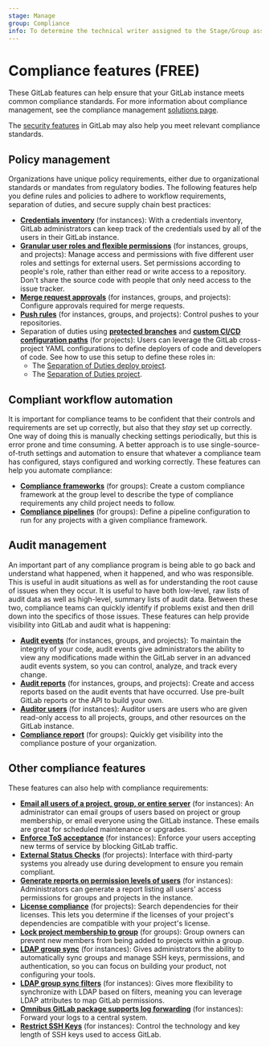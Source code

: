 ```yaml
---
stage: Manage
group: Compliance
info: To determine the technical writer assigned to the Stage/Group associated with this page, see https://about.gitlab.com/handbook/engineering/ux/technical-writing/#assignments
---
```


# Compliance features **(FREE)**

These GitLab features can help ensure that your GitLab instance meets common
compliance standards. For more information about compliance management, see the
compliance management [solutions page](https://about.gitlab.com/solutions/compliance/).

The [security features](../security/index.md) in GitLab may also help you meet
relevant compliance standards.

## Policy management

Organizations have unique policy requirements, either due to organizational
standards or mandates from regulatory bodies. The following features help you
define rules and policies to adhere to workflow requirements, separation of duties,
and secure supply chain best practices:

- [**Credentials inventory**](../user/admin_area/credentials_inventory.md) (for
  instances): With a credentials inventory, GitLab administrators can keep track
  of the credentials used by all of the users in their GitLab instance.
- [**Granular user roles and flexible permissions**](../user/permissions.md)
  (for instances, groups, and projects): Manage access and permissions with five
  different user roles and settings for external users. Set permissions according
  to people's role, rather than either read or write access to a repository. Don't
  share the source code with people that only need access to the issue tracker.
- [**Merge request approvals**](../user/project/merge_requests/approvals/index.md)
  (for instances, groups, and projects): Configure approvals required for
  merge requests.
- [**Push rules**](../user/project/repository/push_rules.md) (for instances, groups, and
  projects): Control pushes to your repositories.
- Separation of duties using [**protected branches**](../user/project/protected_branches.md#require-code-owner-approval-on-a-protected-branch)
  and [**custom CI/CD configuration paths**](../ci/pipelines/settings.md#specify-a-custom-cicd-configuration-file) (for projects): Users can leverage the GitLab cross-project YAML configurations
  to define deployers of code and developers of code. See how to use this setup
  to define these roles in:
  - The [Separation of Duties deploy project](https://gitlab.com/guided-explorations/separation-of-duties-deploy/blob/master/README.md).
  - The [Separation of Duties project](https://gitlab.com/guided-explorations/separation-of-duties/blob/master/README.md).

## Compliant workflow automation

It is important for compliance teams to be confident that their controls and
requirements are set up correctly, but also that they _stay_ set up correctly.
One way of doing this is manually checking settings periodically, but this is
error prone and time consuming. A better approach is to use single-source-of-truth
settings and automation to ensure that whatever a compliance team has configured,
stays configured and working correctly. These features can help you automate
compliance:

- [**Compliance frameworks**](../user/project/settings/index.md#compliance-frameworks) (for groups): Create a custom
  compliance framework at the group level to describe the type of compliance requirements any child project needs to follow.
- [**Compliance pipelines**](../user/project/settings/index.md#compliance-pipeline-configuration) (for groups): Define a
  pipeline configuration to run for any projects with a given compliance framework.

## Audit management

An important part of any compliance program is being able to go back and understand
what happened, when it happened, and who was responsible. This is useful in audit
situations as well as for understanding the root cause of issues when they occur.
It is useful to have both low-level, raw lists of audit data as well as high-level,
summary lists of audit data. Between these two, compliance teams can quickly
identify if problems exist and then drill down into the specifics of those issues.
These features can help provide visibility into GitLab and audit what is happening:

- [**Audit events**](audit_events.md) (for instances, groups, and projects): To
  maintain the integrity of your code, audit events give administrators the
  ability to view any modifications made within the GitLab server in an advanced
  audit events system, so you can control, analyze, and track every change.
- [**Audit reports**](audit_reports.md) (for instances, groups, and projects):
  Create and access reports based on the audit events that have occurred. Use
  pre-built GitLab reports or the API to build your own.
- [**Auditor users**](auditor_users.md) (for instances): Auditor users are users
  who are given read-only access to all projects, groups, and other resources on
  the GitLab instance.
- [**Compliance report**](../user/compliance/compliance_report/index.md) (for
  groups): Quickly get visibility into the compliance posture of your organization.

## Other compliance features

These features can also help with compliance requirements:

- [**Email all users of a project, group, or entire server**](../tools/email.md)
  (for instances): An administrator can email groups of users based on project
  or group membership, or email everyone using the GitLab instance. These emails
  are great for scheduled maintenance or upgrades.
- [**Enforce ToS acceptance**](../user/admin_area/settings/terms.md) (for
  instances): Enforce your users accepting new terms of service by blocking GitLab
  traffic.
- [**External Status Checks**](../user/project/merge_requests/status_checks.md)
  (for projects): Interface with third-party systems you already use during
  development to ensure you remain compliant.
- [**Generate reports on permission levels of users**](../user/admin_area/index.md#user-permission-export)
  (for instances): Administrators can generate a report listing all users' access
  permissions for groups and projects in the instance.
- [**License compliance**](../user/compliance/license_compliance/index.md) (for
  projects): Search dependencies for their licenses. This lets you determine if
  the licenses of your project's dependencies are compatible with your project's
  license.
- [**Lock project membership to group**](../user/group/index.md#prevent-members-from-being-added-to-projects-in-a-group)
  (for groups): Group owners can prevent new members from being added to projects
  within a group.
- [**LDAP group sync**](auth/ldap/ldap_synchronization.md#group-sync) (for
  instances): Gives administrators the ability to automatically sync groups and
  manage SSH keys, permissions, and authentication, so you can focus on building
  your product, not configuring your tools.
- [**LDAP group sync filters**](auth/ldap/ldap_synchronization.md#group-sync)
  (for instances): Gives more flexibility to synchronize with LDAP based on
  filters, meaning you can leverage LDAP attributes to map GitLab permissions.
- [**Omnibus GitLab package supports log forwarding**](https://docs.gitlab.com/omnibus/settings/logs.html#udp-log-forwarding)
  (for instances): Forward your logs to a central system.
- [**Restrict SSH Keys**](../security/ssh_keys_restrictions.md) (for instances):
  Control the technology and key length of SSH keys used to access GitLab.
